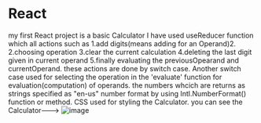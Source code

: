 # React
my first React project is a basic Calculator
I have used useReducer function which all actions 
such as 
1.add digits(means adding for an Operand)2.
2.choosing operation
3.clear the current calculation
4.deleting the last digit given in current operand
5.finally evaluating the previousOpearand and currentOperand.
these actions are done by switch case.
Another switch case used for selecting the operation in the 'evaluate' function for evaluation(computation) of operands.
the numbers whcich are returns as strings specified as "en-us" number format by using Intl.NumberFormat() function or method.
CSS used for styling the Calculator.
you can see the Calculator--->
![image](https://github.com/Mahesh-100/React/assets/124244425/c539587f-b96c-477e-8da6-19fb5a7e8476)

